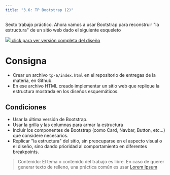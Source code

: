 ```yaml
---
title: "3.6: TP Bootstrap (2)"
---
```


Sexto trabajo práctico. Ahora vamos a usar Bootstrap para reconstruir "la estructura" de un sitio web dado el siguiente esqueleto

[<img src="/img/screen-figma-bootstrap.png"> click para ver versión completa del diseño](https://www.figma.com/file/FCPcWiELkdba5KxVf7c3YQ/Grillas---PMoviles?type=design&mode=design)

# Consigna

- Crear un archivo `tp-6/index.html` en el repositorio de entregas de la materia, en Github.
- En ese archivo HTML creado implementar un sitio web que replique la estructura mostrada en los diseños esquemáticos.

## Condiciones

- Usar la última versión de Bootstrap.
- Usar la grilla y las columnas para armar la estructura
- Incluir los componentes de Bootstrap (como Card, Navbar, Button, etc...) que considere necesarios.
- Replicar "la estructura" del sitio, sin preocuparse en el aspecto visual o el diseño, sino dando prioridad al comportamiento en diferentes breakpoints.

> Contenido: El tema o contenido del trabajo es libre. En caso de querer generar texto de relleno, una práctica común es usar [Lorem Ipsum](https://www.lipsum.com/)